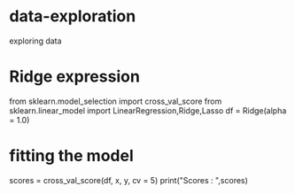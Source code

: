 # data-exploration
exploring data
# Ridge expression
from sklearn.model_selection import cross_val_score
from sklearn.linear_model import LinearRegression,Ridge,Lasso
df = Ridge(alpha = 1.0)
# fitting the model
scores = cross_val_score(df, x, y, cv = 5)
print("Scores : ",scores)

